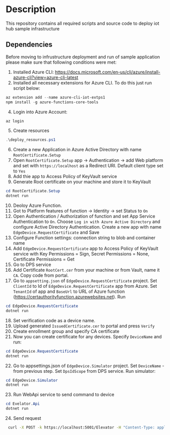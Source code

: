 # Description

This repository contains all required scripts and source code to deploy iot hub sample infrastructure

## Dependencies
Before moving to infrustructure deployment and run of sample application please make sure that following conditions were met:

1. Installed Azure CLI: https://docs.microsoft.com/en-us/cli/azure/install-azure-cli?view=azure-cli-latest
2. Installed all necessary extensions for Azure CLI. To do this just run script below:
```PowerShell
az extension add --name azure-cli-iot-extps1
npm install -g azure-functions-core-tools
```
4. Login into Azure Account:
```PowerShell
az login
```
5. Create resources
```PowerShell
.\deploy_resources.ps1
```
6. Create a new Application in Azure Active Directory with name `RootCertificate.Setup`
7. Open `RootCertificate.Setup` app -> Authentication -> add Web platform and set with `https://localhost` as a Redirect URI. Default client type set to `Yes`
8. Add thie app to Access Policy of KeyVault service
9. Generate Root certificate on your machine and store it to KeyVault
```PowerShell
cd RootCertificate.Setup
dotnet run
```
10. Deoloy Azure Function. 
11. Got to Platform features of function -> Identity -> set Status to `On`
12. Open Authentication / Authorization of function and set App Service Authentication to `On`. Choose `Log in with Azure Active Directory` and configure Active Directory Authentication. Create a new app with name `EdgeDevice.RequestCertificate` and Save
13. Configure Function settings: connection string to blob and container name
14. Add `EdgeDevice.RequestCertificate` app to Access Policy of KeyVault service with Key Permissions = Sign, Secret Permissions = None, Certificate Permissions = Get
15. Go to DPS service
16. Add Certificate `RootCert.cer` from your machine or from Vault, name it `CA`. Copy code from portal.
17. Go to `appsetting.json` of `EdgeDevice.RequestCertificate` project. Set `ClientId` to Id of `EdgeDevice.RequestCertificate` app from Azure. Set `TenantId` of app and `BaseUrl` to URL of Azure function (https://certauthorityfunction.azurewebsites.net). Run

```PowerShell
cd EdgeDevice.RequestCertificate
dotnet run
```
18. Set verification code as a device name.
19. Upload generated `IssuedCertificate.cer` to portal and press `Verify`
20. Create enrollment group and specify CA certificate
21. Now you can create certificate for any devices. Specify `DeviceName` and run:
```PowerShell
cd EdgeDevice.RequestCertificate
dotnet run
```
22. Go to appsettings.json of `EdgeDevice.Simulator` project. Set `DeviceName` - from previous step. Set `DpsIdScope` from DPS service. Run simulator:
```PowerShell
cd EdgeDevice.Simulator
dotnet run
```
23. Run WebApi service to send command to device
```PowerShell
cd Evelator.Api
dotnet run
```
24. Send request
```sh
 curl -X POST -k https://localhost:5001/Elevator -H "Content-Type: application/json" -d "{ \"deviceName\": \"elevator1\", \"floor\": 17 }"
```